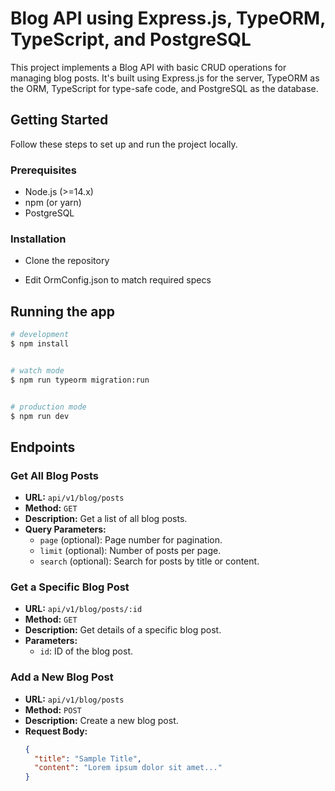 # Blog API using Express.js, TypeORM, TypeScript, and PostgreSQL

This project implements a Blog API with basic CRUD operations for managing blog posts. It's built using Express.js for the server, TypeORM as the ORM, TypeScript for type-safe code, and PostgreSQL as the database.

## Getting Started

Follow these steps to set up and run the project locally.

### Prerequisites

- Node.js (>=14.x)
- npm (or yarn)
- PostgreSQL

### Installation

- Clone the repository
 
- Edit OrmConfig.json to match required specs
 

## Running the app

```bash
# development
$ npm install


# watch mode
$ npm run typeorm migration:run


# production mode
$ npm run dev

```

## Endpoints

### Get All Blog Posts

- **URL:** `api/v1/blog/posts`
- **Method:** `GET`
- **Description:** Get a list of all blog posts.
- **Query Parameters:**
  - `page` (optional): Page number for pagination.
  - `limit` (optional): Number of posts per page.
  - `search` (optional): Search for posts by title or content.

### Get a Specific Blog Post

- **URL:** `api/v1/blog/posts/:id`
- **Method:** `GET`
- **Description:** Get details of a specific blog post.
- **Parameters:**
  - `id`: ID of the blog post.

### Add a New Blog Post

- **URL:** `api/v1/blog/posts`
- **Method:** `POST`
- **Description:** Create a new blog post.
- **Request Body:**
  ```json
  {
    "title": "Sample Title",
    "content": "Lorem ipsum dolor sit amet..."
  }


